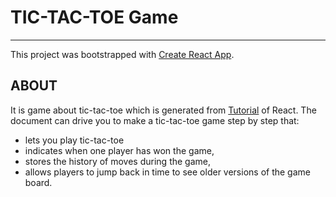# TIC-TAC-TOE  Game

---

This project was bootstrapped with [Create React App](https://github.com/facebookincubator/create-react-app).

## ABOUT

It is game about tic-tac-toe which is generated from [Tutorial](https://reactjs.org/tutorial/tutorial.html) of React. The document can drive you to make a tic-tac-toe game step by step that:

* lets you play tic-tac-toe
* indicates when one player has won the game,
* stores the history of moves during the game,
* allows players to jump back in time to see older versions of the game board.

